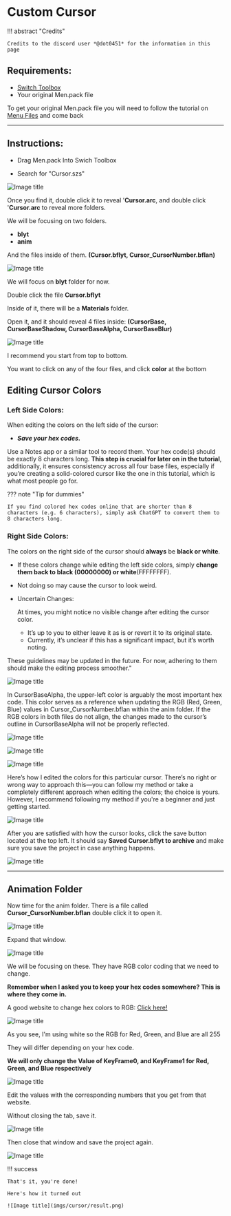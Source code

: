 # Custom Cursor

!!! abstract "Credits"

    Credits to the discord user *@dot0451* for the information in this page

## Requirements:

- [Switch Toolbox](https://github.com/KillzXGaming/Switch-Toolbox?tab=readme-ov-file)
- Your original Men.pack file

To get your original Men.pack file you will need to follow the tutorial on [Menu Files](../../install/files.md) and come back 

--------------

## Instructions:

- Drag Men.pack Into Swich Toolbox

- Search for "Cursor.szs"

![Image title](imgs/cursor/c1.png)

Once you find it, double click it to reveal '**Cursor.arc**,  and double click '**Cursor.arc** to reveal more folders.

We will be focusing on two folders.
- **blyt**
- **anim**

And the files inside of them. **(Cursor.bflyt, Cursor_CursorNumber.bflan)**

![Image title](imgs/cursor/c2.png)

We will focus on **blyt** folder for now. 

Double click the file **Cursor.bflyt**

Inside of it, there will be a **Materials** folder.

Open it, and it should reveal 4 files inside: **(CursorBase, CursorBaseShadow, CursorBaseAlpha, CursorBaseBlur)**

![Image title](imgs/cursor/c3.png)

I recommend you start from top to bottom. 

You want to click on any of the four files, and click **color** at the bottom

## **Editing Cursor Colors**

### **Left Side Colors:**

When editing the colors on the left side of the cursor:

- ***Save your hex codes.*** 

Use a Notes app or a similar tool to record them. Your hex code(s) should be exactly 8 characters long. **This step is crucial for later on in the tutorial**, additionally, it ensures consistency across all four base files, especially if you’re creating a solid-colored cursor like the one in this tutorial, which is what most people go for.

??? note "Tip for dummies" 

    If you find colored hex codes online that are shorter than 8 characters (e.g. 6 characters), simply ask ChatGPT to convert them to 8 characters long.

### **Right Side Colors**:

The colors on the right side of the cursor should **always** be **black or white**.

- If these colors change while editing the left side colors, simply **change them back to black (00000000) or white**(FFFFFFFF). 
- Not doing so may cause the cursor to look weird. 

- Uncertain Changes:

    At times, you might notice no visible change after editing the cursor color.

    - It’s up to you to either leave it as is or revert it to its original state.
    - Currently, it’s unclear if this has a significant impact, but it’s worth noting.

These guidelines may be updated in the future. For now, adhering to them should make the editing process smoother."

![Image title](imgs/cursor/c4.png)

In CursorBaseAlpha, the upper-left color is arguably the most important hex code. This color serves as a reference when updating the RGB (Red, Green, Blue) values in Cursor_CursorNumber.bflan within the anim folder. If the RGB colors in both files do not align, the changes made to the cursor’s outline in CursorBaseAlpha will not be properly reflected.

![Image title](imgs/cursor/CursorBaseAlpha.gif)

![Image title](imgs/cursor/c12.png)

![Image title](imgs/cursor/RGB_Change.gif)

Here’s how I edited the colors for this particular cursor. There’s no right or wrong way to approach this—you can follow my method or take a completely different approach when editing the colors; the choice is yours. However, I recommend following my method if you're a beginner and just getting started.

![Image title](imgs/cursor/BaseColorEdits.gif)

After you are satisfied with how the cursor looks, click the save button located at the top left. It should say **Saved Cursor.bflyt to archive** and make sure you save the project in case anything happens.

![Image title](imgs/cursor/c5.png)

--------------

## Animation Folder

Now time for the anim folder. There is a file called **Cursor_CursorNumber.bflan** double click it to open it.

![Image title](imgs/cursor/c6.png)

Expand that window.

![Image title](imgs/cursor/c7.png)

We will be focusing on these. They have RGB color coding that we need to change.

**Remember when I asked you to keep your hex codes somewhere? This is where they come in.**

A good website to change hex colors to RGB: [Click here!](https://www.rapidtables.com/convert/color/hex-to-rgb.html)

![Image title](imgs/cursor/c8.png)

As you see, I'm using white so the RGB for Red, Green, and Blue are all 255

They will differ depending on your hex code.

**We will only change the Value of KeyFrame0, and KeyFrame1 for Red, Green, and Blue respectively**

![Image title](imgs/cursor/c9.png)

Edit the values with the corresponding numbers that you get from that website.

Without closing the tab, save it.

![Image title](imgs/cursor/c10.png)

Then close that window and save the project again.

![Image title](imgs/cursor/c11.png)

!!! success

    That's it, you're done!

    Here's how it turned out

    ![Image title](imgs/cursor/result.png)
